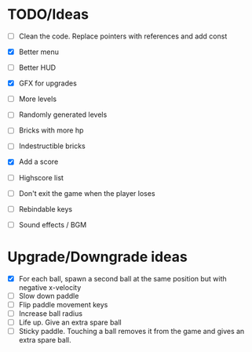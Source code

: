 # TODO/Ideas

- [ ] Clean the code. Replace pointers with references and add const
- [x] Better menu
- [ ] Better HUD
- [x] GFX for upgrades
- [ ] More levels
- [ ] Randomly generated levels
- [ ] Bricks with more hp
- [ ] Indestructible bricks
- [x] Add a score
- [ ] Highscore list
- [ ] Don't exit the game when the player loses
- [ ] Rebindable keys
- [ ] Sound effects / BGM


# Upgrade/Downgrade ideas

- [x] For each ball, spawn a second ball at the same position but with negative x-velocity
- [ ] Slow down paddle
- [ ] Flip paddle movement keys
- [ ] Increase ball radius
- [ ] Life up. Give an extra spare ball
- [ ] Sticky paddle. Touching a ball removes it from the game and gives an extra spare ball.
